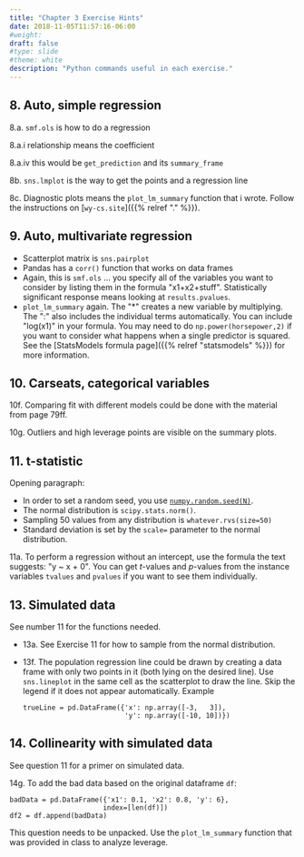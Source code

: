```yaml
---
title: "Chapter 3 Exercise Hints"
date: 2018-11-05T11:57:16-06:00
#weight: 
draft: false
#type: slide
#theme: white
description: "Python commands useful in each exercise."
---
```


## 8. Auto, simple regression

8.a. `smf.ols` is how to do a regression

8.a.i relationship means the coefficient

8.a.iv this would be `get_prediction` and its `summary_frame`

8b. `sns.lmplot` is the way to get the points and a regression line

8c. Diagnostic plots means the `plot_lm_summary` function that i
wrote. Follow the instructions on
[`wy-cs.site`]({{% relref "." %}}).

## 9. Auto, multivariate regression

* Scatterplot matrix is `sns.pairplot`
* Pandas has a `corr()` function that works on data frames
* Again, this is `smf.ols` … you specify all of the variables you want to consider by listing them in the formula "x1+x2+stuff". Statistically significant response means looking at `results.pvalues`.
* `plot_lm_summary` again. The "*" creates a new variable by
multiplying. The ":" also includes the individual terms
automatically. You can include "log(x1)" in your formula. You may need
to do `np.power(horsepower,2)` if you want to consider what happens
when a single predictor is squared. See the [StatsModels formula
page]({{% relref "statsmodels" %}}) for more information.

## 10. Carseats, categorical variables

10f. Comparing fit with different models could be done with the material from page 79ff. 

10g. Outliers and high leverage points are visible on the summary plots.

## 11. t-statistic

Opening paragraph: 

* In order to set a random seed, you use
[`numpy.random.seed(N)`](https://stackoverflow.com/questions/21494489/what-does-numpy-random-seed0-do#21494630).
* The normal distribution is `scipy.stats.norm()`.
* Sampling 50 values from any distribution is `whatever.rvs(size=50)`
* Standard deviation is set by the `scale=` parameter to the normal distribution.

11a. To perform a regression without an intercept, use the formula the
text suggests: "y ~ x + 0". You can get $t$-values and $p$-values from
the instance variables `tvalues` and `pvalues` if you want to see them
individually.

## 13. Simulated data

See number 11 for the functions needed.

* 13a. See Exercise 11 for how to sample from the normal distribution.
* 13f. The population regression line could be drawn by creating a
data frame with only two points in it (both lying on the desired
line).  Use `sns.lineplot` in the same cell as the scatterplot to draw
the line.
Skip the legend if it does not appear automatically. Example

     ```
     trueLine = pd.DataFrame({'x': np.array([-3,   3]), 
                              'y': np.array([-10, 10])})
     ```

## 14. Collinearity with simulated data

See question 11 for a primer on simulated data.

14g. To add the bad data based on the original dataframe `df`:

    badData = pd.DataFrame({'x1': 0.1, 'x2': 0.8, 'y': 6}, 
                           index=[len(df)])
    df2 = df.append(badData)

This question needs to be unpacked. Use the `plot_lm_summary` function
that was provided in class to analyze leverage.
